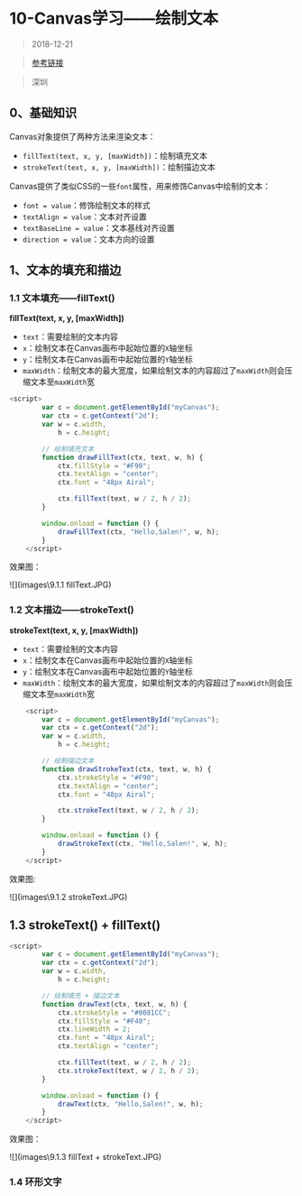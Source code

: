 #    10-Canvas学习——绘制文本

> 2018-12-21

> [参考链接](https://www.w3cplus.com/canvas/drawing-text.html)

> 深圳

## 0、基础知识

Canvas对象提供了两种方法来渲染文本：

- `fillText(text, x, y, [maxWidth])`：绘制填充文本
- `strokeText(text, x, y, [maxWidth])`：绘制描边文本

Canvas提供了类似CSS的一些`font`属性，用来修饰Canvas中绘制的文本：

- `font = value`：修饰绘制文本的样式
- `textAlign = value`：文本对齐设置
- `textBaseLine = value`：文本基线对齐设置
- `direction = value`：文本方向的设置

## 1、文本的填充和描边

### 1.1  文本填充——fillText()

**fillText(text, x, y, [maxWidth])**

- `text`：需要绘制的文本内容
- `x`：绘制文本在Canvas画布中起始位置的`X`轴坐标
- `y`：绘制文本在Canvas画布中起始位置的`Y`轴坐标
- `maxWidth`：绘制文本的最大宽度，如果绘制文本的内容超过了`maxWidth`则会压缩文本至`maxWidth`宽

```js
<script>
        var c = document.getElementById("myCanvas");
        var ctx = c.getContext("2d");
        var w = c.width,
            h = c.height;

        // 绘制填充文本
        function drawFillText(ctx, text, w, h) {
            ctx.fillStyle = "#F90";
            ctx.textAlign = "center";
            ctx.font = "48px Airal";

            ctx.fillText(text, w / 2, h / 2);
        }

        window.onload = function () {
            drawFillText(ctx, "Hello,Salen!", w, h);
        }
    </script>
```

效果图：

![](images\9.1.1 fillText.JPG)

### 1.2 文本描边——strokeText()

**strokeText(text, x, y, [maxWidth])**

- `text`：需要绘制的文本内容
- `x`：绘制文本在Canvas画布中起始位置的`X`轴坐标
- `y`：绘制文本在Canvas画布中起始位置的`Y`轴坐标
- `maxWidth`：绘制文本的最大宽度，如果绘制文本的内容超过了`maxWidth`则会压缩文本至`maxWidth`宽

```js
    <script>
        var c = document.getElementById("myCanvas");
        var ctx = c.getContext("2d");
        var w = c.width,
            h = c.height;

        // 绘制描边文本
        function drawStrokeText(ctx, text, w, h) {
            ctx.strokeStyle = "#F90";
            ctx.textAlign = "center";
            ctx.font = "48px Airal";

            ctx.strokeText(text, w / 2, h / 2);
        }

        window.onload = function () {
            drawStrokeText(ctx, "Hello,Salen!", w, h);
        }
    </script>
```

效果图:

![](images\9.1.2 strokeText.JPG)

## 1.3 strokeText() + fillText()

```js
<script>
        var c = document.getElementById("myCanvas");
        var ctx = c.getContext("2d");
        var w = c.width,
            h = c.height;

        // 绘制填充 + 描边文本
        function drawText(ctx, text, w, h) {
            ctx.strokeStyle = "#0081CC";
            ctx.fillStyle = "#F40";
            ctx.lineWidth = 2;
            ctx.font = "48px Airal";
            ctx.textAlign = "center";

            ctx.fillText(text, w / 2, h / 2);
            ctx.strokeText(text, w / 2, h / 2);
        }

        window.onload = function () {
            drawText(ctx, "Hello,Salen!", w, h);
        }
    </script>
```

效果图：

![](images\9.1.3 fillText + strokeText.JPG)



### 1.4 环形文字

